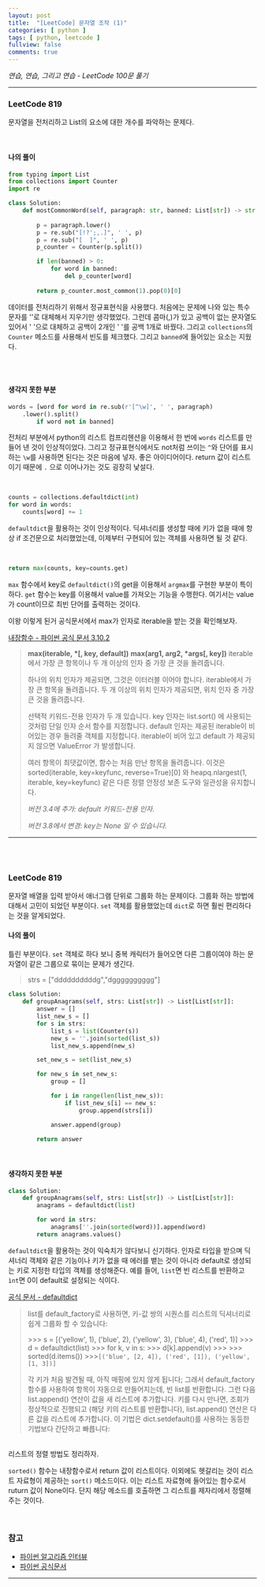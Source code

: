 ```yaml
---
layout: post
title:  "[LeetCode] 문자열 조작 (1)"
categories: [ python ]
tags: [ python, leetcode ]
fullview: false
comments: true
---
```


*연습, 연습, 그리고 연습 - LeetCode 100문 풀기*


---

### LeetCode 819

문자열을 전처리하고 List의 요소에 대한 개수를 파악하는 문제다.

<br/>

#### 나의 풀이


```python
from typing import List
from collections import Counter
import re

class Solution:
    def mostCommonWord(self, paragraph: str, banned: List[str]) -> str:
        
        p = paragraph.lower()
        p = re.sub("[!?';,.]", ' ', p)
        p = re.sub("[  ]", ' ', p)
        p_counter = Counter(p.split())

        if len(banned) > 0:
            for word in banned:
                del p_counter[word]
                
        return p_counter.most_common(1).pop(0)[0]

```

데이터를 전처리하기 위해서 정규표현식을 사용했다. 처음에는 문제에 나와 있는 특수 문자를 ''로 대체해서 지우기만 생각했었다. 그런데 콤마(,)가 있고 공백이 없는 문자열도 있어서 ' '으로 대체하고 공백이 2개인 '  '를 공백 1개로 바꿨다. 그리고 `collections`의 `Counter` 메소드를 사용해서 빈도를 체크했다. 그리고 `banned`에 들어있는 요소는 지웠다.

<br/>
<br/>

#### 생각지 못한 부분

```python
words = [word for word in re.sub(r'[^\w]', ' ', paragraph)
    .lower().split()
        if word not in banned]
```

전처리 부분에서 python의 리스트 컴프리헨션을 이용해서 한 번에 `words` 리스트를 만들어 낸 것이 인상적이었다. 그리고 정규표현식에서도 not처럼 쓰이는 `^`와 단어를 표시하는 `\w`를 사용하면 된다는 것은 마음에 넣자. 좋은 아이디어이다. return 값이 리스트이기 때문에 `.` 으로 이어나가는 것도 굉장히 낯설다.      

<br/>


```python
counts = collections.defaultdict(int)
for word in words:
    counts[word] += 1
```
`defaultdict`을 활용하는 것이 인상적이다. 딕셔너리를 생성할 때에 키가 없을 때에 항상 if 조건문으로 처리했었는데, 이제부터 구현되어 있는 객체를 사용하면 될 것 같다.   
          
<br/>          

```python
return max(counts, key=counts.get)
```


`max` 함수에서 key로 `defaultdict()`의 get을 이용해서 `argmax`를 구현한 부분이 특이하다. `get` 함수는 key를 이용해서 value를 가져오는 기능을 수행한다. 여기서는 value가 count이므로 최빈 단어를 출력하는 것이다.   

이왕 이렇게 된거 공식문서에서 max가 인자로 iterable을 받는 것을 확인해보자.   

[내장함수 - 파이썬 공식 문서 3.10.2](https://docs.python.org/ko/3/library/functions.html#max)


> **max(iterable, \*[, key, default])**
> **max(arg1, arg2, \*args[, key])**
> iterable 에서 가장 큰 항목이나 두 개 이상의 인자 중 가장 큰 것을 돌려줍니다.
>
> 하나의 위치 인자가 제공되면, 그것은 이터러블 이어야 합니다. iterable에서 가장 큰 항목을 돌려줍니다. 두 개 이상의 위치 인자가 제공되면, 위치 인자 중 가장 큰 것을 돌려줍니다.
>
> 선택적 키워드-전용 인자가 두 개 있습니다. key 인자는 list.sort() 에 사용되는 것처럼 단일 인자 순서 함수를 지정합니다. default 인자는 제공된 iterable이 비어있는 경우 돌려줄 객체를 지정합니다. iterable이 비어 있고 default 가 제공되지 않으면 ValueError 가 발생합니다.
> 
> 여러 항목이 최댓값이면, 함수는 처음 만난 항목을 돌려줍니다. 이것은 sorted(iterable, key=keyfunc, reverse=True)[0] 와 heapq.nlargest(1, iterable, key=keyfunc) 같은 다른 정렬 안정성 보존 도구와 일관성을 유지합니다.
>
>_버전 3.4에 추가: default 키워드-전용 인자._
>
>_버전 3.8에서 변경: key는 None 일 수 있습니다._


--- 

<br/>
<br/>

### LeetCode 819

문자열 배열을 입력 받아서 애너그램 단위로 그룹화 하는 문제이다.
그룹화 하는 방법에 대해서 고민이 되었던 부분이다. `set` 객체를 활용했었는데 `dict`로 하면 훨씬 편리하다는 것을 알게되었다.


#### 나의 풀이

틀린 부분이다. `set` 객체로 하다 보니 중복 캐릭터가 들어오면 다른 그룹이여야 하는 문자열이 같은 그룹으로 묶이는 문제가 생긴다.

> strs = ["ddddddddddg","dgggggggggg"]

```python
class Solution:
    def groupAnagrams(self, strs: List[str]) -> List[List[str]]:
        answer = []
        list_new_s = []
        for s in strs:
            list_s = list(Counter(s))
            new_s = ''.join(sorted(list_s))
            list_new_s.append(new_s)

        set_new_s = set(list_new_s)

        for new_s in set_new_s:
            group = []

            for i in range(len(list_new_s)):
                if list_new_s[i] == new_s:
                    group.append(strs[i])

            answer.append(group)
            
        return answer
```

<br/>

#### 생각하지 못한 부분

```python
class Solution:
    def groupAnagrams(self, strs: List[str]) -> List[List[str]]:
        anagrams = defaultdict(list)

        for word in strs:
            anagrams[''.join(sorted(word))].append(word)        
        return anagrams.values()
```

`defaultdict`을 활용하는 것이 익숙치가 않다보니 신기하다. 인자로 타입을 받으며 딕셔너리 객체와 같은 기능이나 키가 없을 때 에러를 뱉는 것이 아니라 default로 생성되는 키로 지정한 타입의 객체를 생성해준다. 예를 들어, `list`면 빈 리스트를 반환하고 `ìnt`면 0이 default로 설정되는 식이다.

[공식 문서 - defaultdict](https://docs.python.org/ko/3/library/collections.html?highlight=defaultdict#collections.defaultdict.default_factory)


> list를 default_factory로 사용하면, 키-값 쌍의 시퀀스를 리스트의 딕셔너리로 쉽게 그룹화 할 수 있습니다:
>
>\>\>\> s = [('yellow', 1), ('blue', 2), ('yellow', 3), ('blue', 4), ('red', 1)]
>\>\>\> d = defaultdict(list)
>\>\>\> for k, v in s:
>\>\>\>     d[k].append(v)
>\>\>\>
>\>\>\> sorted(d.items())
>\>\>\>`[('blue', [2, 4]), ('red', [1]), ('yellow', [1, 3])]`
>
> 각 키가 처음 발견될 때, 아직 매핑에 있지 않게 됩니다; 그래서 default_factory 함수를 사용하여 항목이 자동으로 만들어지는데, 빈 list를 반환합니다. 그런 다음 list.append() 연산이 값을 새 리스트에 추가합니다. 키를 다시 만나면, 조회가 정상적으로 진행되고 (해당 키의 리스트를 반환합니다), list.append() 연산은 다른 값을 리스트에 추가합니다. 이 기법은 dict.setdefault()를 사용하는 동등한 기법보다 간단하고 빠릅니다:
         
<br/>
리스트의  정렬 방법도 정리하자.

`sorted()` 함수는 내장함수로서 return 값이 리스트이다. 이외에도 헷갈리는 것이 리스트 자료형이 제공하는 `sort()` 메소드이다. 이는 리스트 자료형에 들어있는 함수로서 ruturn 값이 None이다. 단지 해당 메소드를 호출하면 그 리스트를 제자리에서 정렬해주는 것이다.


<br/>


### 참고

- [파이썬 알고리즘 인터뷰](http://www.kyobobook.co.kr/product/detailViewKor.laf?ejkGb=KOR&mallGb=KOR&barcode=9791189909178&orderClick=LEa&Kc=)
- [파이썬 공식문서](https://docs.python.org/ko/3/)
---

